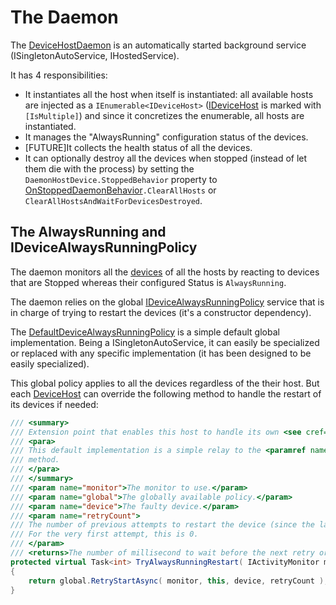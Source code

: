 # The Daemon

The [DeviceHostDaemon](DeviceHostDaemon.cs) is an automatically started background service (ISingletonAutoService, IHostedService).

It has 4 responsibilities:
- It instantiates all the host when itself is instantiated: all available hosts are injected as a `IEnumerable<IDeviceHost>` 
([IDeviceHost](../Host/IDeviceHost.cs) is marked with `[IsMultiple]`) and since it concretizes the enumerable, all hosts are instantiated.
- It manages the "AlwaysRunning" configuration status of the devices.
- [FUTURE]It collects the health status of all the devices.
- It can optionally destroy all the devices when stopped (instead of let them die with the process) by 
setting the `DaemonHostDevice.StoppedBehavior` property to [OnStoppedDaemonBehavior](OnStoppedDaemonBehavior.cs)`.ClearAllHosts`
or `ClearAllHostsAndWaitForDevicesDestroyed`.

## The AlwaysRunning and IDeviceAlwaysRunningPolicy

The daemon monitors all the [devices](../Device) of all the hosts by reacting to devices that are Stopped whereas their configured Status
is `AlwaysRunning`.

The daemon relies on the global [IDeviceAlwaysRunningPolicy](IDeviceAlwaysRunningPolicy.cs) service that is in charge of trying to restart
the devices (it's a constructor dependency).

The [DefaultDeviceAlwaysRunningPolicy](DefaultDeviceAlwaysRunningPolicy.cs) is a simple default global implementation. Being a ISingletonAutoService,
it can easily be specialized or replaced with any specific implementation (it has been designed to be easily specialized).

This global policy applies to all the devices regardless of the their host. But each [DeviceHost](../Host/DeviceHost.TrackAlwaysRunning.cs)
can override the following method to handle the restart of its devices if needed:

```csharp
/// <summary>
/// Extension point that enables this host to handle its own <see cref="DeviceConfigurationStatus.AlwaysRunning"/> retry policy.
/// <para>
/// This default implementation is a simple relay to the <paramref name="global"/> <see cref="IDeviceAlwaysRunningPolicy.RetryStartAsync"/>
/// method.
/// </para>
/// </summary>
/// <param name="monitor">The monitor to use.</param>
/// <param name="global">The globally available policy.</param>
/// <param name="device">The faulty device.</param>
/// <param name="retryCount">
/// The number of previous attempts to restart the device (since the last time the device has stopped).
/// For the very first attempt, this is 0. 
/// </param>
/// <returns>The number of millisecond to wait before the next retry or 0 to stop retrying.</returns>
protected virtual Task<int> TryAlwaysRunningRestart( IActivityMonitor monitor, IDeviceAlwaysRunningPolicy global, IDevice device, int retryCount )
{
    return global.RetryStartAsync( monitor, this, device, retryCount );
}
```
